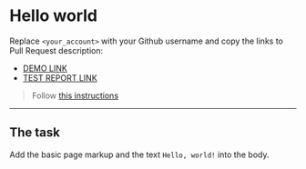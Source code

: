 # Hello world
Replace `<your_account>` with your Github username and copy the links to Pull Request description:
- [DEMO LINK](https://LAndrikevych.github.io/layout_hello-world/)
- [TEST REPORT LINK](https://LAndrikevych.github.io/layout_hello-world/report/html_report/)

> Follow [this instructions](https://mate-academy.github.io/layout_task-guideline/#how-to-solve-the-layout-tasks-on-github)
___

## The task
Add the basic page markup and the text `Hello, world!` into the body.
